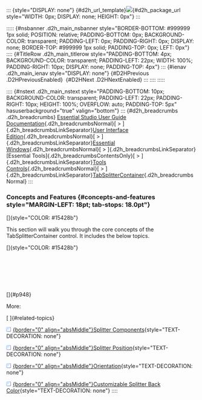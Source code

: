 ::: {style="DISPLAY: none"}
[](ms-xhelp:///?Id=d2h_url_template){#d2h_url_template}![](!package_url!){#d2h_package_url style="WIDTH: 0px; DISPLAY: none; HEIGHT: 0px"}
:::

::::: {#nsbanner .d2h_main_nsbanner style="BORDER-BOTTOM: #999999 1px solid; POSITION: relative; PADDING-BOTTOM: 0px; BACKGROUND-COLOR: transparent; PADDING-LEFT: 0px; PADDING-RIGHT: 0px; DISPLAY: none; BORDER-TOP: #999999 1px solid; PADDING-TOP: 0px; LEFT: 0px"}
:::: {#TitleRow .d2h_main_titlerow style="PADDING-BOTTOM: 4px; BACKGROUND-COLOR: transparent; PADDING-LEFT: 22px; WIDTH: 100%; PADDING-RIGHT: 10px; DISPLAY: none; PADDING-TOP: 4px"}
::: {#ienav .d2h_main_ienav style="DISPLAY: none"}
[](ms-xhelp:///?Id=a903aa20-b164-49d6-b1d9-e7c404f0058f){#D2HPrevious .D2HPreviousEnabled}  [](ms-xhelp:///?Id=45887083-361e-4d69-96fd-334e374f7fbe){#D2HNext .D2HNextEnabled}
:::
::::
:::::

:::: {#nstext .d2h_main_nstext style="PADDING-BOTTOM: 10px; BACKGROUND-COLOR: transparent; PADDING-LEFT: 22px; PADDING-RIGHT: 10px; HEIGHT: 100%; OVERFLOW: auto; PADDING-TOP: 5px" hasuserbackground="true" valign="bottom"}
::: {#d2h_breadcrumbs .d2h_breadcrumbs}
[Essential Studio User Guide Documentation](ms-xhelp:///?Id=12457748-09e3-4d74-a240-8e049cedf030){.d2h_breadcrumbsNormal}[ \> ]{.d2h_breadcrumbsLinkSeparator}[User Interface Edition](ms-xhelp:///?Id=c29296b7-531c-413b-a0ec-488ca1f7f669){.d2h_breadcrumbsNormal}[ \> ]{.d2h_breadcrumbsLinkSeparator}[Essential Windows](ms-xhelp:///?Id=e60759d8-47a4-4570-9d7a-16a68d63f2ea){.d2h_breadcrumbsNormal}[ \> ]{.d2h_breadcrumbsLinkSeparator}[Essential Tools]{.d2h_breadcrumbsContentsOnly}[ \> ]{.d2h_breadcrumbsLinkSeparator}[Tools Controls](ms-xhelp:///?Id=13c3c4f4-9d16-4b69-93f2-7e98eec67452){.d2h_breadcrumbsNormal}[ \> ]{.d2h_breadcrumbsLinkSeparator}[TabSplitterContainer](ms-xhelp:///?Id=92c4b2a2-157f-4bea-bca4-945b61b33633){.d2h_breadcrumbsNormal}
:::

### Concepts and Features {#concepts-and-features style="MARGIN-LEFT: 18pt; tab-stops: 18.0pt"}

[]{style="COLOR: #15428b"} 

This section will walk you through the core concepts of the TabSplitterContainer control. It includes the below topics.

[]{style="COLOR: #15428b"} 

 

 

 

[]{#p948} 

More:

[ ]{#related-topics}

[![](button.gif){border="0" align="absMiddle"}Splitter Components](ms-xhelp:///?Id=647eba3d-86e7-4e87-8162-11b885be6d93){style="TEXT-DECORATION: none"}

[![](button.gif){border="0" align="absMiddle"}Splitter Position](ms-xhelp:///?Id=85558091-6e80-4041-a982-9d5f3d6a7658){style="TEXT-DECORATION: none"}

[![](button.gif){border="0" align="absMiddle"}Orientation](ms-xhelp:///?Id=482e1039-3e81-40af-acbf-de42864bb518){style="TEXT-DECORATION: none"}

[![](button.gif){border="0" align="absMiddle"}Customizable Splitter Back Color](ms-xhelp:///?Id=e7d1c357-2dc2-49d6-a22d-99e0941c3c2b){style="TEXT-DECORATION: none"}
::::
